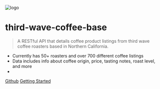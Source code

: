 ![logo](https://i.ibb.co/D4NmV7T/coffeeflower.png)

# third-wave-coffee-base

> A RESTful API that details coffee product listings from third wave coffee roasters based in Northern California.

- Currently has 50+ roasters and over 700 different coffee listings
- Data includes info about coffee origin, price, tasting notes, roast level, and more
- 

[Github](https://github.com/sanjananatraj)
[Getting Started](#getting-started)
